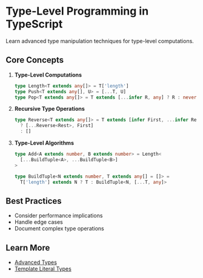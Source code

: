 # Type-Level Programming in TypeScript

Learn advanced type manipulation techniques for type-level computations.

## Core Concepts

1. **Type-Level Computations**
   ```typescript
   type Length<T extends any[]> = T['length']
   type Push<T extends any[], U> = [...T, U]
   type Pop<T extends any[]> = T extends [...infer R, any] ? R : never
   ```

2. **Recursive Type Operations**
   ```typescript
   type Reverse<T extends any[]> = T extends [infer First, ...infer Rest]
     ? [...Reverse<Rest>, First]
     : []
   ```

3. **Type-Level Algorithms**
   ```typescript
   type Add<A extends number, B extends number> = Length<
     [...BuildTuple<A>, ...BuildTuple<B>]
   >

   type BuildTuple<N extends number, T extends any[] = []> =
     T['length'] extends N ? T : BuildTuple<N, [...T, any]>
   ```

## Best Practices
- Consider performance implications
- Handle edge cases
- Document complex type operations

## Learn More
- [Advanced Types](https://www.typescriptlang.org/docs/handbook/advanced-types.html)
- [Template Literal Types](https://www.typescriptlang.org/docs/handbook/2/template-literal-types.html)